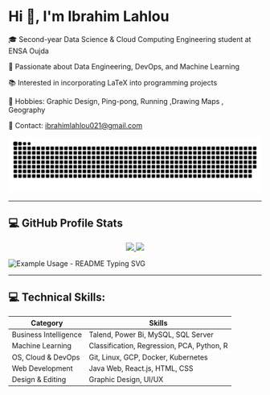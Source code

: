 # Hi 👋, I'm Ibrahim Lahlou


🎓 Second-year Data Science & Cloud Computing Engineering student at ENSA Oujda

🚀 Passionate about Data Engineering, DevOps, and Machine Learning

📚 Interested in incorporating LaTeX into programming projects

🎨 Hobbies: Graphic Design, Ping-pong, Running ,Drawing Maps , Geography

📧 Contact: ibrahimlahlou021@gmail.com


<div align="center">
  <a href="https://github.com/med-be">
  <img  src="https://github.com/1999AZZAR/1999AZZAR/blob/main/resources/img/grid-snake.svg"
       alt="snake" /></a>
</div>

****
## 💻 GitHub Profile Stats 
</table>
<p align="center">
<a href="https://github.com/IbLahlou">
	<picture>
	<source
		srcset="https://github-readme-stats.vercel.app/api?username=IbLahlou&show_icons=true&theme=github_light&hide_border=true&bg_color=00000000"
		media="(prefers-color-scheme: light)"
	/>
	<img src="https://github-readme-stats.vercel.app/api?username=IbLahlou&show_icons=true&theme=github_dark&hide_border=true&bg_color=00000000">
	</picture>
</a>
<a href="https://github.com/IbLahlou">
	<picture>
	<source
		srcset="https://github-readme-stats.vercel.app/api/top-langs?username=benjaminhalko&show_icons=true&theme=github_light&hide_border=true&bg_color=00000000&layout=compact&langs_count=8&hide=yacc&card_width=340px"
		media="(prefers-color-scheme: light)"
	/>
	<img src="https://github-readme-stats.vercel.app/api/top-langs?username=IbLahlou&show_icons=true&theme=github_dark&hide_border=true&bg_color=00000000&layout=compact&langs_count=8&hide=yacc,java&card_width=340px">
	</picture>
</a>

  
![Example Usage - README Typing SVG](https://readme-typing-svg.demolab.com/?lines=Type+messages+everywhere%21;Add+a+bio+to+your+profile%21;Add+a+description+to+your+repo%21;Make+your+readme+stand+out%21&font=Fira%20Code&center=true&width=380&height=50&duration=4000&pause=1000)

****
## 💻 Technical Skills:

| Category                | Skills                                              |
|------------------------|-----------------------------------------------------|
| Business Intelligence  | Talend, Power Bi, MySQL, SQL Server                |
| Machine Learning       | Classification, Regression, PCA, Python, R         |
| OS, Cloud & DevOps     | Git, Linux, GCP, Docker, Kubernetes                |
| Web Development        | Java Web, React.js, HTML, CSS                      |
| Design & Editing       | Graphic Design, UI/UX                              |




